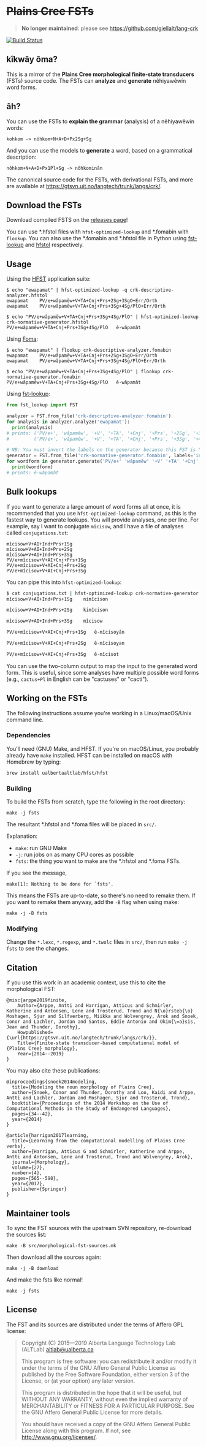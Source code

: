 ~~Plains Cree FSTs~~
====================

> **No longer maintained**: please see https://github.com/giellalt/lang-crk

[![Build Status](https://travis-ci.org/UAlbertaALTLab/plains-cree-fsts.svg?branch=master)](https://travis-ci.org/UAlbertaALTLab/plains-cree-fsts)



kîkwây ôma?
-----------

This is a mirror of the **Plains Cree morphological finite-state
transducers** (FSTs) source code. The FSTs can **analyze** and
**generate** nêhiyawêwin word forms.

âh?
---

You can use the FSTs to **explain the grammar** (analysis) of a nêhiyawêwin words:

    kohkom -> nôhkom+N+A+D+Px2Sg+Sg

And you can use the models to **generate** a word, based on
a grammatical description:

    nôhkom+N+A+D+Px1Pl+Sg -> nôhkominân

The canonical source code for the FSTs, with derivational FSTs, and more
are available at https://gtsvn.uit.no/langtech/trunk/langs/crk/.

Download the FSTs
-----------------

Download compiled FSTS on the [releases page](https://github.com/UAlbertaALTLab/plains-cree-fsts/releases)!

You can use \*.hfstol files with `hfst-optimized-lookup` and \*.fomabin
with `flookup`. You can also use the \*.fomabin and \*.hfstol file in Python using
[fst-lookup](https://github.com/eddieantonio/fst-lookup) and [hfstol](https://github.com/Madoshakalaka/hfstol) respectively.


Usage
-----

Using the [HFST](https://github.com/hfst/hfst) application suite:

    $ echo "ewapamat" | hfst-optimized-lookup -q crk-descriptive-analyzer.hfstol
    ewapamat	PV/e+wâpamêw+V+TA+Cnj+Prs+2Sg+3SgO+Err/Orth
    ewapamat	PV/e+wâpamêw+V+TA+Cnj+Prs+3Sg+4Sg/PlO+Err/Orth

    $ echo "PV/e+wâpamêw+V+TA+Cnj+Prs+3Sg+4Sg/PlO" | hfst-optimized-lookup crk-normative-generator.hfstol
    PV/e+wâpamêw+V+TA+Cnj+Prs+3Sg+4Sg/PlO	ê-wâpamât

Using [Foma](https://fomafst.github.io/):

    $ echo "ewapamat" | flookup crk-descriptive-analyzer.fomabin
    ewapamat	PV/e+wâpamêw+V+TA+Cnj+Prs+2Sg+3SgO+Err/Orth
    ewapamat	PV/e+wâpamêw+V+TA+Cnj+Prs+3Sg+4Sg/PlO+Err/Orth

    $ echo "PV/e+wâpamêw+V+TA+Cnj+Prs+3Sg+4Sg/PlO" | flookup crk-normative-generator.fomabin
    PV/e+wâpamêw+V+TA+Cnj+Prs+3Sg+4Sg/PlO	ê-wâpamât


Using [fst-lookup](https://github.com/eddieantonio/fst-lookup):


```python
from fst_lookup import FST

analyzer = FST.from_file('crk-descriptive-analyzer.fomabin')
for analysis in analyzer.analyze('ewapamat'):
  print(analysis)
# prints: ('PV/e+', 'wâpamêw', '+V', '+TA', '+Cnj', '+Prs', '+2Sg', '+3SgO', '+Err/Orth')
#         ('PV/e+', 'wâpamêw', '+V', '+TA', '+Cnj', '+Prs', '+3Sg', '+4Sg/PlO', '+Err/Orth')

# NB: You must invert the labels on the generator because this FST is "upside-down"!
generator = FST.from_file('crk-normative-generator.fomabin', labels='invert')
for wordform in generator.generate('PV/e+' 'wâpamêw' '+V' '+TA' '+Cnj' '+Prs' '+3Sg' '+4Sg/PlO'):
  print(wordform)
# prints: ê-wâpamât
```


Bulk lookups
------------

If you want to generate a large amount of word forms all at once, it is
recommended that you use `hfst-optimized-lookup` command, as this is the
fastest way to generate lookups.
You will provide analyses, one per line. For example, say I want to
conjugate `mîcisow`, and I have a file of analyses called `conjugations.txt`:

```
mîcisow+V+AI+Ind+Prs+1Sg
mîcisow+V+AI+Ind+Prs+2Sg
mîcisow+V+AI+Ind+Prs+3Sg
PV/e+mîcisow+V+AI+Cnj+Prs+1Sg
PV/e+mîcisow+V+AI+Cnj+Prs+2Sg
PV/e+mîcisow+V+AI+Cnj+Prs+3Sg
```

You can pipe this into `hfst-optimized-lookup`:

```sh
$ cat conjugations.txt | hfst-optimized-lookup crk-normative-generator.hfstol
mîcisow+V+AI+Ind+Prs+1Sg	nimîcison

mîcisow+V+AI+Ind+Prs+2Sg	kimîcison

mîcisow+V+AI+Ind+Prs+3Sg	mîcisow

PV/e+mîcisow+V+AI+Cnj+Prs+1Sg	ê-mîcisoyân

PV/e+mîcisow+V+AI+Cnj+Prs+2Sg	ê-mîcisoyan

PV/e+mîcisow+V+AI+Cnj+Prs+3Sg	ê-mîcisot
```

You can use the two-column output to map the input to the generated word
form. This is useful, since some analyses have multiple possible word
forms (e.g., `cactus+Pl` in English can be "cactuses" or "cacti").


Working on the FSTs
-------------------

The following instructions assume you're working in a Linux/macOS/Unix
command line.

### Dependencies

You'll need (GNU) Make, and HFST. If you're on macOS/Linux, you probably already have `make`
installed. HFST can be installed on macOS with Homebrew by typing:

    brew install ualbertaaltlab/hfst/hfst

### Building

To build the FSTs from scratch, type the following in the root
directory:

    make -j fsts

The resultant \*.hfstol and \*.foma files will be placed in `src/`.

Explanation:

 - `make`: run GNU Make
 - `-j`: run jobs on as many CPU cores as possible
 - `fsts`: the thing you want to make are the \*.hfstol and \*.foma FSTs.

If you see the message,

    make[1]: Nothing to be done for `fsts'.

This means the FSTs are up-to-date, so there's no need to remake them.
If you want to remake them anyway, add the `-B` flag when using make:

    make -j -B fsts

### Modifying

Change the `*.lexc`, `*.regexp`, and `*.twolc` files in `src/`, then run
`make -j fsts` to see the changes.


Citation
--------

If you use this work in an academic context, use this to cite the
morphological FST:

    @misc{arppe2019finite,
        Author={Arppe, Antti and Harrigan, Atticus and Schmirler, Katherine and Antonsen, Lene and Trosterud, Trond and N{\o}rsteb{\o} Moshagen, Sjur and Silfverberg, Miikka and Wolvengrey, Arok and Snoek, Conor and Lachler, Jordan and Santos, Eddie Antonio and Okim{\=a}sis, Jean and Thunder, Dorothy},
        Howpublished={\url{https://gtsvn.uit.no/langtech/trunk/langs/crk/}},
        Title={Finite-state transducer-based computational model of {Plains Cree} morphology},
        Year={2014--2019}
    }

You may also cite these publications:

    @inproceedings{snoek2014modeling,
      title={Modeling the noun morphology of Plains Cree},
      author={Snoek, Conor and Thunder, Dorothy and Loo, Kaidi and Arppe, Antti and Lachler, Jordan and Moshagen, Sjur and Trosterud, Trond},
      booktitle={Proceedings of the 2014 Workshop on the Use of Computational Methods in the Study of Endangered Languages},
      pages={34--42},
      year={2014}
    }

    @article{harrigan2017learning,
      title={Learning from the computational modelling of Plains Cree verbs},
      author={Harrigan, Atticus G and Schmirler, Katherine and Arppe, Antti and Antonsen, Lene and Trosterud, Trond and Wolvengrey, Arok},
      journal={Morphology},
      volume={27},
      number={4},
      pages={565--598},
      year={2017},
      publisher={Springer}
    }

Maintainer tools
----------------

To sync the FST sources with the upstream SVN repository, re-download
the sources list:

    make -B src/morphological-fst-sources.mk

Then download all the sources again:

    make -j -B download

And make the fsts like normal!

    make -j fsts

License
-------

The FST and its sources are distributed under the terms of Affero GPL
license:

> Copyright (C) 2015—2019 Alberta Language Technology Lab (ALTLab) <altlab@ualberta.ca>
>
> This program is free software: you can redistribute it and/or modify
> it under the terms of the GNU Affero General Public License as
> published by the Free Software Foundation, either version 3 of the
> License, or (at your option) any later version.
>
> This program is distributed in the hope that it will be useful,
> but WITHOUT ANY WARRANTY; without even the implied warranty of
> MERCHANTABILITY or FITNESS FOR A PARTICULAR PURPOSE.  See the
> GNU Affero General Public License for more details.
>
> You should have received a copy of the GNU Affero General Public License
> along with this program.  If not, see <http://www.gnu.org/licenses/>.

